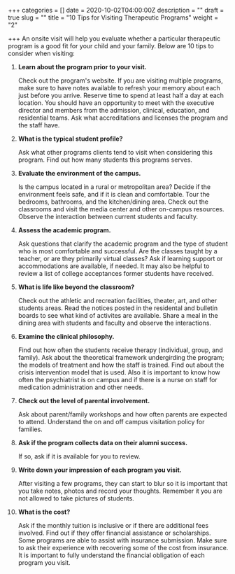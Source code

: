 +++
categories = []
date = 2020-10-02T04:00:00Z
description = ""
draft = true
slug = ""
title = "10 Tips for Visiting Therapeutic Programs"
weight = "2"

+++
An onsite visit will help you evaluate whether a particular therapeutic program is a good fit for your child and your family. Below are 10 tips to consider when visiting:

 1. **Learn about the program prior to your visit.**

    Check out the program's website. If you are visiting multiple programs, make sure to have notes available to refresh your memory about each just before you arrive. Reserve time to spend at least half a day at each location. You should have an opportunity to meet with the executive director and members from the admission, clinical, education, and residential teams. Ask what accreditations and licenses the program and the staff have.
 2. **What is the typical student profile?**

    Ask what other programs clients tend to visit when considering this program. Find out how many students this programs serves.
 3. **Evaluate the environment of the campus.**

    Is the campus located in a rural or metropolitan area? Decide if the environment feels safe, and if it is clean and comfortable. Tour the bedrooms, bathrooms, and the kitchen/dining area. Check out the classrooms and visit the media center and other on-campus resources. Observe the interaction between current students and faculty.
 4. **Assess the academic program.**

    Ask questions that clarify the academic program and the type of student who is most comfortable and successful. Are the classes taught by a teacher, or are they primarily virtual classes? Ask if learning support or accommodations are available, if needed. It may also be helpful to review a list of college acceptances former students have received.
 5. **What is life like beyond the classroom?**

    Check out the athletic and recreation facilities, theater, art, and other students areas. Read the notices posted in the residental and bulletin boards to see what kind of activites are available. Share a meal in the dining area with students and faculty and observe the interactions.
 6. **Examine the clinical philosophy.**

    Find out how often the students receive therapy (individual, group, and family). Ask about the theoretical framework undergirding the program; the models of treatment and how the staff is trained. Find out about the crisis intervention model that is used. Also it is important to know how often the psychiatrist is on campus and if there is a nurse on staff for medication administration and other needs.
 7. **Check out the level of parental involvement.**

    Ask about parent/family workshops and how often parents are expected to attend. Understand the on and off campus visitation policy for families.
 8. **Ask if the program collects data on their alumni success.**

    If so, ask if it is available for you to review.
 9. **Write down your impression of each program you visit.**

    After visiting a few programs, they can start to blur so it is important that you take notes, photos and record your thoughts. Remember it you are not allowed to take pictures of students.
10. **What is the cost?**

    Ask if the monthly tuition is inclusive or if there are additional fees involved. Find out if they offer financial assistance or scholarships. Some programs are able to assist with insurance submission. Make sure to ask their experience with recovering some of the cost from insurance. It is important to fully understand the financial obligation of each program you visit.